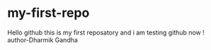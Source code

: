 # my-first-repo
Hello github this is my first reposatory and i am testing github now !<br>
author-Dharmik Gandha
